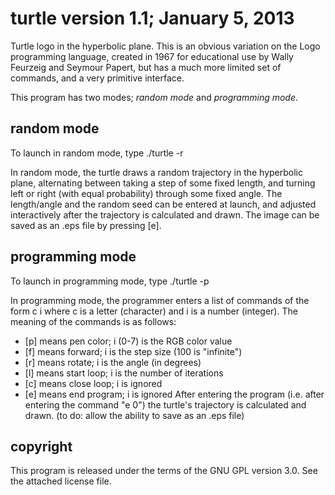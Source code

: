 turtle version 1.1; January 5, 2013
===================================

Turtle logo in the hyperbolic plane. This is an obvious variation on the Logo
programming language, created in 1967 for educational use by Wally Feurzeig and
Seymour Papert, but has a much more limited set of commands, and a very
primitive interface.

This program has two modes; *random mode* and *programming mode*.


random mode
-----------

To launch in random mode, type ./turtle -r

In random mode, the turtle draws a random trajectory in the hyperbolic plane,
alternating between taking a step of some fixed length, and turning left or
right (with equal probability) through some fixed angle. The length/angle
and the random seed can be entered at launch, and adjusted interactively
after the trajectory is calculated and drawn. The image can be saved as an
.eps file by pressing [e].


programming mode
----------------

To launch in programming mode, type ./turtle -p

In programming mode, the programmer enters a list of commands of the form c i
where c is a letter (character) and i is a number (integer). The meaning of
the commands is as follows:
* [p] means pen color; i (0-7) is the RGB color value
* [f] means forward; i is the step size (100 is "infinite")
* [r] means rotate; i is the angle (in degrees)
* [l] means start loop; i is the number of iterations
* [c] means close loop; i is ignored
* [e] means end program; i is ignored
After entering the program (i.e. after entering the command "e 0") the
turtle's trajectory is calculated and drawn. (to do: allow the ability to
save as an .eps file)


copyright
---------

This program is released under the terms of the GNU GPL version 3.0. See the
attached license file.
